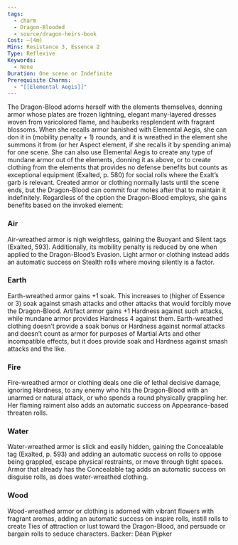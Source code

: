 ```yaml
---
tags:
  - charm
  - Dragon-Blooded
  - source/dragon-heirs-book
Cost: —(4m)
Mins: Resistance 3, Essence 2
Type: Reflexive
Keywords:
  - None
Duration: One scene or Indefinite
Prerequisite Charms:
  - "[[Elemental Aegis]]"
---
```

The Dragon-Blood adorns herself with the elements themselves, donning armor whose plates are frozen lightning, elegant many-layered dresses woven from varicolored flame, and hauberks resplendent with fragrant blossoms. When she recalls armor banished with Elemental Aegis, she can don it in (mobility penalty + 1) rounds, and it is wreathed in the element she summons it from (or her Aspect element, if she recalls it by spending anima) for one scene.
She can also use Elemental Aegis to create any type of mundane armor out of the elements, donning it as above, or to create clothing from the elements that provides no defense benefits but counts as exceptional equipment (Exalted, p. 580) for social rolls where the Exalt’s garb is relevant. Created armor or clothing normally lasts until the scene ends, but the Dragon-Blood can commit four motes after that to maintain it indefinitely.
Regardless of the option the Dragon-Blood employs, she gains benefits based on the invoked element: 
### Air
Air-wreathed armor is nigh weightless, gaining the Buoyant and Silent tags (Exalted, 593). Additionally, its mobility penalty is reduced by one when applied to the Dragon-Blood’s Evasion. Light armor or clothing instead adds an automatic success on Stealth rolls where moving silently is a factor.

### Earth
Earth-wreathed armor gains +1 soak. This increases to (higher of Essence or 3) soak against smash attacks and other attacks that would forcibly move the Dragon-Blood. Artifact armor gains +1 Hardness against such attacks, while mundane armor provides Hardness 4 against them. Earth-wreathed clothing doesn’t provide a soak bonus or Hardness against normal attacks and doesn’t count as armor for purposes of Martial Arts and other incompatible effects, but it does provide soak and Hardness against smash attacks and the like.

### Fire
Fire-wreathed armor or clothing deals one die of lethal decisive damage, ignoring Hardness, to any enemy who hits the Dragon-Blood with an unarmed or natural attack, or who spends a round physically grappling her. Her flaming raiment also adds an automatic success on Appearance-based threaten rolls.

### Water
Water-wreathed armor is slick and easily hidden, gaining the Concealable tag (Exalted, p. 593) and adding an automatic success on rolls to oppose being grappled, escape physical restraints, or move through tight spaces. Armor that already has the Concealable tag adds an automatic success on disguise rolls, as does water-wreathed clothing.

### Wood
Wood-wreathed armor or clothing is adorned with vibrant flowers with fragrant aromas, adding an automatic success on inspire rolls, instill rolls to create Ties of attraction or lust toward the Dragon-Blood, and persuade or bargain rolls to seduce characters.
Backer: Déan Pijpker